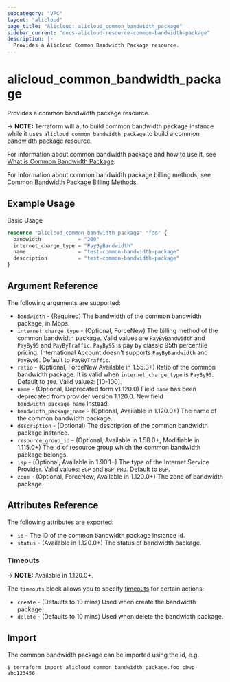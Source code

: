 ```yaml
---
subcategory: "VPC"
layout: "alicloud"
page_title: "Alicloud: alicloud_common_bandwidth_package"
sidebar_current: "docs-alicloud-resource-common-bandwidth-package"
description: |-
  Provides a Alicloud Common Bandwidth Package resource.
---
```


# alicloud\_common_bandwidth_package

Provides a common bandwidth package resource.

-> **NOTE:** Terraform will auto build common bandwidth package instance while it uses `alicloud_common_bandwidth_package` to build a common bandwidth package resource.

For information about common bandwidth package and how to use it, see [What is Common Bandwidth Package](https://www.alibabacloud.com/help/product/55092.htm).

For information about common bandwidth package billing methods, see [Common Bandwidth Package Billing Methods](https://www.alibabacloud.com/help/doc-detail/67459.html?spm=a2c5t.11065259.1996646101.searchclickresult.7ec93235Vfkwhy).

## Example Usage

Basic Usage

```terraform
resource "alicloud_common_bandwidth_package" "foo" {
  bandwidth            = "200"
  internet_charge_type = "PayByBandwidth"
  name                 = "test-common-bandwidth-package"
  description          = "test-common-bandwidth-package"
}
```
## Argument Reference

The following arguments are supported:

* `bandwidth` - (Required) The bandwidth of the common bandwidth package, in Mbps.
* `internet_charge_type` - (Optional, ForceNew) The billing method of the common bandwidth package. Valid values are `PayByBandwidth` and `PayBy95` and `PayByTraffic`. `PayBy95` is pay by classic 95th percentile pricing. International Account doesn't supports `PayByBandwidth` and `PayBy95`. Default to `PayByTraffic`.
* `ratio` - (Optional, ForceNew Available in 1.55.3+) Ratio of the common bandwidth package. It is valid when `internet_charge_type` is `PayBy95`. Default to `100`. Valid values: [10-100].
* `name` - (Optional, Deprecated form v1.120.0) Field `name` has been deprecated from provider version 1.120.0. New field `bandwidth_package_name` instead.
* `bandwidth_package_name` - (Optional, Available in 1.120.0+) The name of the common bandwidth package.
* `description` - (Optional) The description of the common bandwidth package instance.
* `resource_group_id` - (Optional, Available in 1.58.0+, Modifiable in 1.115.0+) The Id of resource group which the common bandwidth package belongs.
* `isp` - (Optional, Available in 1.90.1+) The type of the Internet Service Provider. Valid values: `BGP` and `BGP_PRO`. Default to `BGP`.
* `zone` - (Optional, ForceNew, Available in 1.120.0+) The zone of bandwidth package.

## Attributes Reference

The following attributes are exported:

* `id` - The ID of the common bandwidth package instance id.
* `status` - (Available in 1.120.0+) The status of bandwidth package.

### Timeouts

-> **NOTE:** Available in 1.120.0+.

The `timeouts` block allows you to specify [timeouts](https://www.terraform.io/docs/configuration-0-11/resources.html#timeouts) for certain actions:

* `create` - (Defaults to 10 mins) Used when create the bandwidth package.
* `delete` - (Defaults to 10 mins) Used when delete the bandwidth package.

## Import

The common bandwidth package can be imported using the id, e.g.

```
$ terraform import alicloud_common_bandwidth_package.foo cbwp-abc123456
```


